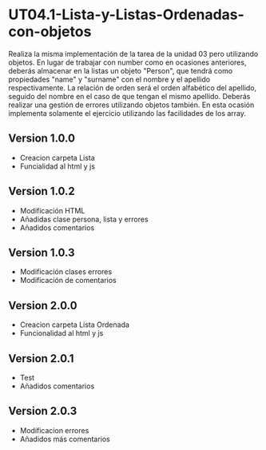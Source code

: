 # UT04.1-Lista-y-Listas-Ordenadas-con-objetos
Realiza la misma implementación de la tarea de la unidad 03 pero utilizando objetos. En lugar de trabajar con number como en ocasiones anteriores, deberás almacenar en la listas un objeto "Person", que tendrá como propiedades "name" y "surname" con el nombre y el apellido respectivamente. La relación de orden será el orden alfabético del apellido, seguido del nombre en el caso de que tengan el mismo apellido.  Deberás realizar una gestión de errores utilizando objetos también.  En esta ocasión implementa solamente el ejercicio utilizando las facilidades de los array.

 ## Version 1.0.0
 - Creacion carpeta Lista
 - Funcialidad al html y js

 ## Version 1.0.2
 - Modificación HTML
 - Añadidas clase persona, lista y errores
 - Añadidos comentarios

 ## Version 1.0.3
 - Modificación clases errores
 - Modificación de comentarios

 ## Version 2.0.0
 - Creacion carpeta Lista Ordenada
 - Funcionalidad al html y js

 ## Version 2.0.1
 - Test
 - Añadidos comentarios

 ## Version 2.0.3
 - Modificacion errores
 - Añadidos más comentarios
